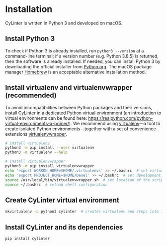  # Installation

CyLinter is written in Python 3 and developed on macOS.

## Install Python 3

To check if Python 3 is already installed, run `python3 --version` at a command-line terminal; if a version number (e.g. Python 3.8.5) is returned, then the software is already installed. If needed, you can install Python 3 by downloading the official installer from [Python.org](https://www.python.org/downloads/mac-osx/). The macOS package manager [Homebrew](https://brew.sh/) is an acceptable alternative installation method.  

## Install virtualenv and virtualenvwrapper (recommended)

To avoid incompatibilities between Python packages and their versions, install CyLinter in a dedicated Python virtual environment (an introduction to virtual environments can be found here: https://realpython.com/python-virtual-environments-a-primer/). We recommend using [virtualenv](https://virtualenv.pypa.io/en/latest/)—a tool to create isolated Python environments—together with a set of convenience extensions [virtualenvwrapper](https://virtualenvwrapper.readthedocs.io/en/latest/).

``` bash
# install virtualenv
python3 -m pip install --user virtualenv   
python3 -m virtualenv --help

# install virtualenvwrapper
python3 -m pip install virtualenvwrapper
echo 'export WORKON_HOME=$HOME/.virtualenvs' >> ~/.bashrc  # set virtual environments location
echo 'export PROJECT_HOME=$HOME/Devel' >> ~/.bashrc  # set development project directories location
source /usr/local/bin/virtualenvwrapper.sh  # set location of the script installed with virtualenvwrapper
source ~/.bashrc  # reload shell configuration
```

## Create CyLinter virtual environment
``` bash
mkvirtualenv -p python3 cylinter  # creates virtualenv and steps into it
```

## Install CyLinter and its dependencies
``` bash
pip install cylinter
```

